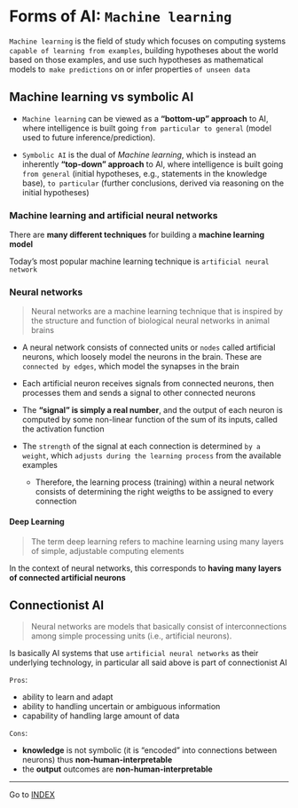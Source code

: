 # Forms of AI: `Machine learning`

`Machine learning` is the field of study which focuses on computing systems `capable of learning from examples`, building hypotheses about the world based on those examples, and use such hypotheses as mathematical models to` make predictions` on or infer properties `of unseen data`

## Machine learning vs symbolic AI

- `Machine learning` can be viewed as a **“bottom-up” approach** to AI, where intelligence is built going `from particular to general` (model used to future inference/prediction).

- `Symbolic AI` is the dual of *Machine learning*, which is instead an inherently **“top-down” approach** to AI, where intelligence is built going `from general` (initial hypotheses, e.g., statements in the knowledge base), `to particular` (further conclusions, derived via reasoning on the initial hypotheses)

### Machine learning and artificial neural networks

There are **many different techniques** for building a **machine learning model**

Today’s most popular machine learning technique is `artificial neural network`

### Neural networks

>Neural networks are a machine learning technique that is inspired by the structure and function of biological neural networks in animal brains

- A neural network consists of connected units or `nodes` called artificial neurons, which loosely model the neurons in the brain. These are `connected by edges`, which model the synapses in the brain

- Each artificial neuron receives signals from connected neurons, then processes them and sends a signal to other connected neurons

- The **“signal” is simply a real number**, and the output of each neuron is computed by some non-linear function of the sum of its inputs, called the activation function

- The `strength` of the signal at each connection is determined `by a weight`, which `adjusts during the learning process` from the available examples
    - Therefore, the learning process (training) within a neural network consists of determining the right weigths to be assigned to every connection


#### Deep Learning
>The term deep learning refers to machine learning using many layers of simple, adjustable computing elements

In the context of neural networks, this corresponds to **having many layers of connected artificial neurons**

## Connectionist AI
>Neural networks are models that basically consist of interconnections among simple processing units (i.e., artificial neurons).

Is basically AI systems that use `artificial neural networks` as their underlying technology, in particular all said above is part of connectionist AI

`Pros`:

- ability to learn and adapt
- ability to handling uncertain or ambiguous information
- capability of handling large amount of data

`Cons`:

- **knowledge** is not symbolic (it is “encoded” into connections between neurons) thus **non-human-interpretable**
- the **output** outcomes are **non-human-interpretable**

---
Go to [INDEX](../README.md)
